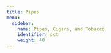 ```yaml
---
title: Pipes
menu:
  sidebar:
    name: Pipes, Cigars, and Tobacco
    identifier: pct
    weight: 40
---
```

